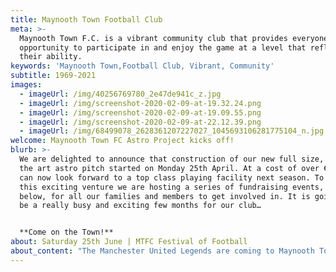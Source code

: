 ```yaml
---
title: Maynooth Town Football Club
meta: >-
  Maynooth Town F.C. is a vibrant community club that provides everyone with the
  opportunity to participate in and enjoy the game at a level that reflects
  their ability.
keywords: 'Maynooth Town,Football Club, Vibrant, Community'
subtitle: 1969-2021
images:
  - imageUrl: /img/40256769780_2e47de941c_z.jpg
  - imageUrl: /img/screenshot-2020-02-09-at-19.32.24.png
  - imageUrl: /img/screenshot-2020-02-09-at-19.09.55.png
  - imageUrl: /img/screenshot-2020-02-09-at-22.12.39.png
  - imageUrl: /img/68499078_2628361207227027_1045693106281775104_n.jpg
welcome: Maynooth Town FC Astro Project kicks off!
blurb: >-
  We are delighted to announce that construction of our new full size, state of
  the art astro pitch started on Monday 25th April. At a cost of over €600k we
  can now look forward to a top class playing facility next season. To support
  this exciting venture we are hosting a series of fundraising events, outlined
  below, for all our families and members to get involved in. It is going to a
  be a really busy and exciting few months for our club… 


  **Come on the Town!**
about: Saturday 25th June | MTFC Festival of Football
about_content: "The Manchester United Legends are coming to Maynooth Town! **Denis Irwin**, **David May**, **Lee Martin**, **Wes Brown** & **Lee Sharpe** have already been announced.  Don’t forget to keep an eye on our social media every Thursday for more player updates. It is going to be a really fantastic football event for club and community.\r\n\n\r\n\n**MTFC Family Zone**\r\n\nWe will host a family zone at Rathcoffey Road on the 25th with face painting, giant board games and lots fun activities for 4-12 year olds between 11:00am and 1:30pm as well as during the big game, for those attending the matches with younger children. Wristbands are €5 per child and may be purchased in advance from club coaches and on the day.\r\n\n\r\n\n**Meet & Greet Man United Legends**\r\n\nMeet & Greet with all the Man United Legends in the Glenroyal Hotel between 12:00pm and 1:30pm before the main event. Limited number of tickets available at €20 each and are now available at eventbrite.ie.\n\n![](/img/maynooth-vs-man-utd-legends_171957-maynooth-a5-flyer_v2_lr-2-2.jpg)\n\n\r\n\n\r\n\n**Play the Match | Maynooth Town v Man United Legends**\r\n\nIf you would like the opportunity to play either with or against the Man United Legends and enjoy a private post-match drink with the Legends, please register your interest ASAP with mtfcdevelopment@gmail.com\r\n\n\r\n\n**Watch the Match**\r\n\nIf you want to see the Man United Legends play on our home ground, Rathcoffey Road, please make sure you get your ticket to see the game. Tickets are €10 each (or €35 for a family of 4) and may be purchased [here via eventbrite](https://www.eventbrite.ie/e/maynooth-town-v-manchester-united-premier-league-legends-tickets-292278511897).\r\n\n\r\n\n**Gala Dinner Dance**\r\n\nThe festival will close with a club dinner dance at the Glenroyal Hotel 25th June from 7:45pm until late. Tickets will be going on sale shortly through each squad to ensure that every member gets opportunity to go!\n\n![](/img/maynooth-town-festival-of-football-tfundraisrer.jpg)\n\n\r\n\n\r\n\nMembers of the MTFC Executive will be available at both our clubhouse on the Rathcoffey Road and at the MEC pitches over the coming weekends to update members on the astro development and the upcoming events. \n\nPlease drop over to hear more and get involved."
---
```


